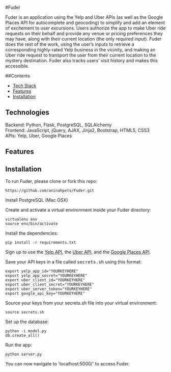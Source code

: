 #Fuder

Fuder is an application using the Yelp and Uber APIs (as well as the Google Places API for autocomplete and geocoding) to simplify and add an element of excitement to user excursions. Users authorize the app to make Uber ride requests on their behalf and provide any venue or pricing preferences they may have, along with their current location (the only required input). Fuder does the rest of the work, using the user’s inputs to retrieve a corresponding highly-rated Yelp business in the vicinity, and making an Uber ride request to transport the user from their current location to the mystery destination. Fuder also tracks users’ visit history and makes this accessible.

##Contents
* [Tech Stack](#technologies)
* [Features](#features)
* [Installation](#install)

## <a name="technologies"></a>Technologies
Backend: Python, Flask, PostgreSQL, SQLAlchemy<br/>
Frontend: JavaScript, jQuery, AJAX, Jinja2, Bootstrap, HTML5, CSS3<br/>
APIs: Yelp, Uber, Google Places<br/>

## <a name="features"></a>Features

## <a name="install"></a>Installation

To run Fuder, please clone or fork this repo:

```
https://github.com/aninahpets/Fuder.git
```

Install PostgreSQL (Mac OSX)

Create and activate a virtual environment inside your Fuder directory:

```
virtualenv env
source env/bin/activate
```

Install the dependencies:

```
pip install -r requirements.txt
```

Sign up to use the [Yelp API](https://www.yelp.com/developers/v3/preview), the [Uber API](https://developer.uber.com/docs/rides/getting-started), and the [Google Places API](https://developers.google.com/places/).

Save your API keys in a file called <kbd>secrets.sh</kbd> using this format:

```
export yelp_app_id="YOURKEYHERE"
export yelp_app_secret="YOURKEYHERE"
export uber_client_id="YOURKEYHERE"
export uber_client_secret="YOURKEYHERE"
export uber_server_token="YOURKEYHERE"
export google_api_key="YOURKEYHERE"
```

Source your keys from your secrets.sh file into your virtual environment:

```
source secrets.sh
```

Set up the database:

```
python -i model.py
db.create_all()
```

Run the app:

```
python server.py
```

You can now navigate to 'localhost:5000/' to access Fuder.